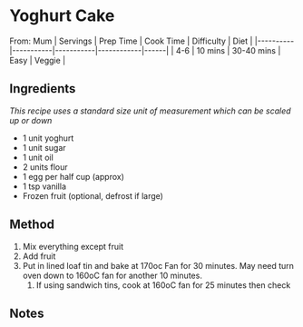 # Yoghurt Cake
From: Mum
| Servings | Prep Time | Cook Time | Difficulty | Diet | 
|----------|-----------|-----------|------------|------|
| 4-6 | 10 mins | 30-40 mins | Easy | Veggie |

## Ingredients
*This recipe uses a standard size unit of measurement which can be scaled up or down*
* 1 unit yoghurt
* 1 unit sugar
* 1 unit oil
* 2 units flour
* 1 egg per half cup (approx)
* 1 tsp vanilla
* Frozen fruit (optional, defrost if large)

## Method
1. Mix everything except fruit
2. Add fruit
3. Put in lined loaf tin and bake at 170oc Fan for 30 minutes. May need turn oven down to 160oC fan for another 10 minutes.
   1. If using sandwich tins, cook at 160oC fan for 25 minutes then check

## Notes